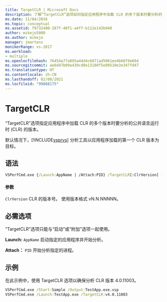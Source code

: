```yaml
---
title: TargetCLR | Microsoft Docs
description: 了解“TargetCLR”选项如何指定应用程序中加载 CLR 的多个版本时要分析的公共语言运行时 (CLR) 的版本。
ms.date: 11/04/2016
ms.topic: conceptual
ms.assetid: f9732480-287f-40f1-a4ff-b112e143b940
author: mikejo5000
ms.author: mikejo
manager: jmartens
monikerRange: vs-2017
ms.workload:
- multiple
ms.openlocfilehash: 76454a77a895a44d4c6871ad5061ee4b6079e604
ms.sourcegitcommit: ae6d47b09a439cd0e13180f5e89510e3e347fd47
ms.translationtype: HT
ms.contentlocale: zh-CN
ms.lasthandoff: 02/08/2021
ms.locfileid: "99868175"
---
```

# <a name="targetclr"></a>TargetCLR
“TargetCLR”选项指定应用程序中加载 CLR 的多个版本时要分析的公共语言运行时 (CLR) 的版本。

 默认情况下，[!INCLUDE[vsprvs](../code-quality/includes/vsprvs_md.md)] 分析工具以应用程序加载的第一个 CLR 版本为目标。

## <a name="syntax"></a>语法

```cmd
VSPerfCmd.exe {/Launch:AppName | /Attach:PID} /TargetCLR[:ClrVersion] [Options]
```

#### <a name="parameters"></a>参数
 `ClrVersion` CLR 的版本号。 使用版本格式 vN.N.NNNNN。

## <a name="required-options"></a>必需选项
 “TargetCLR”选项只能与“启动”或“附加”选项一起使用。

 **Launch:** `AppName` 启动指定的应用程序并开始分析。

 **Attach：** `PID` 开始分析指定的进程。

## <a name="example"></a>示例
 在此示例中，使用 TargetCLR 选项以确保分析 CLR 版本 4.0.11003。

```cmd
VSPerfCmd.exe /Start:Sample /Output:TestApp.exe.vsp
VSPerfCmd.exe /Launch:TestApp.exe /TargetCLR:v4.0.11003
```
